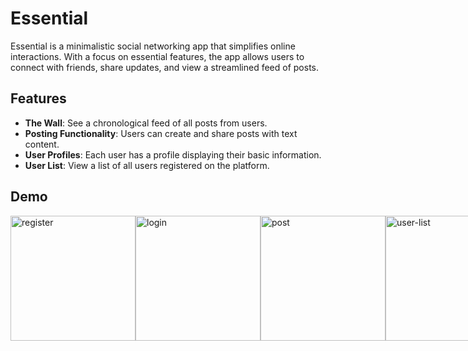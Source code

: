 # Essential

Essential is a minimalistic social networking app that simplifies online interactions. With a focus on essential features, the app allows users to connect with friends, share updates, and view a streamlined feed of posts.

## Features
- **The Wall**: See a chronological feed of all posts from users.
- **Posting Functionality**: Users can create and share posts with text content.
- **User Profiles**: Each user has a profile displaying their basic information.
- **User List**: View a list of all users registered on the platform.

## Demo

<div style="display: flex; flex-direction: row;">
    <img src="https://github.com/brandonxu360/essential_social_app/assets/76601710/b48b129a-a057-4acc-bd84-88a19046ac0e" alt="register" width="200" height="auto">
    <img src="https://github.com/brandonxu360/essential_social_app/assets/76601710/70b27cc3-7f2d-4944-84f7-7ff241de8caa" alt="login" width="200" height="auto">
    <img src="https://github.com/brandonxu360/essential_social_app/assets/76601710/cababddb-f2f4-4b01-907e-218fb1125a55" alt="post"  width="200" height="auto">
    <img src="https://github.com/brandonxu360/essential_social_app/assets/76601710/10be25d8-0a04-4b95-9f48-b8827f14805a" alt="user-list" width="200" height="auto">
</div>
